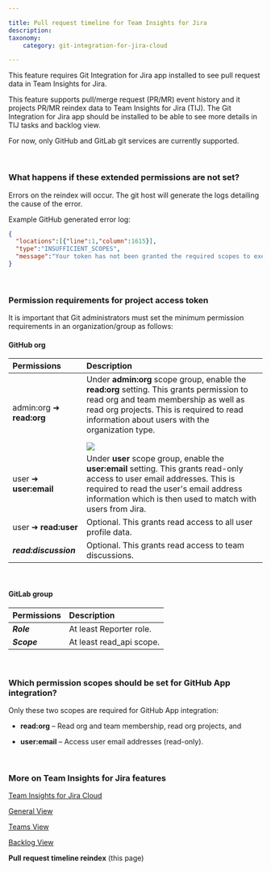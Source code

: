 ```yaml
---

title: Pull request timeline for Team Insights for Jira
description:
taxonomy:
    category: git-integration-for-jira-cloud

---
```


<div class="bbb-callout bbb--tip">
    <div class="irow">
    <div class="ilogobox">
        <span class="logoimg"></span>
    </div>
    <div class="imsgbox">
        This feature requires Git Integration for Jira app installed to see pull request data in Team Insights for Jira.
    </div>
    </div>
</div>

This feature supports pull/merge request (PR/MR) event history and it projects PR/MR reindex data to Team Insights for Jira (TIJ). The Git Integration for Jira app should be installed to be able to see more details in TIJ tasks and backlog view.

For now, only GitHub and GitLab git services are currently supported.

&nbsp;

### What happens if these extended permissions are not set?

Errors on the reindex will occur. The git host will generate the logs detailing the cause of the error.

Example GitHub generated error log:

```json
{
  "locations":[{"line":1,"column":1615}],
  "type":"INSUFFICIENT_SCOPES",
  "message":"Your token has not been granted the required scopes to execute this query. The 'email' field requires one of the following scopes: ['user:email', 'read:user'], but your token has only been granted the: ['admin:org_hook', 'admin:public_key', 'admin:repo_hook', 'read:org', 'repo'] scopes. Please modify your token's scopes at: https://github.com/settings/tokens."
}
```

&nbsp;

### Permission requirements for project access token

It is important that Git administrators must set the minimum permission requirements in an organization/group as follows:

#### GitHub org

| Permissions | Description |
|:-----------------------|:------------|
| admin:org ➜ **read:org** | Under **admin:org** scope group, enable the **read:org** setting. This grants permission to read org and team membership as well as read org projects. This is required to read information about users with the organization type.<br><img src='/wp-content/uploads/tij-gitcloud-pull-req-timeline-reindex-github-org-setting.png' style='margin:15px auto 0px auto;max-width:100%;display:block;' /> |
| user ➜ **user:email** | Under **user** scope group, enable the **user:email** setting. This grants read-only access to user email addresses. This is required to read the user's email address information which is then used to match with users from Jira. |
| user ➜ **read:user** | Optional. This grants read access to all user profile data. |
| **_read:discussion_** | Optional. This grants read access to team discussions. |

&nbsp;

#### GitLab group

| Permissions | Description |
|:------------|:------------|
| **_Role_** | At least Reporter role. |
| **_Scope_** | At least read_api scope. |

&nbsp;

### Which permission scopes should be set for GitHub App integration?

Only these two scopes are required for GitHub App integration:

*   **read:org** – Read org and team membership, read org projects, and 

*   **user:email** – Access user email addresses (read-only).

&nbsp;

### More on Team Insights for Jira features

[Team Insights for Jira Cloud](/git-integration-for-jira-cloud/team-insights-for-jira-gij-cloud/)

[General View](/git-integration-for-jira-cloud/team-insights-for-jira-general-view-gij-cloud/)

[Teams View](/git-integration-for-jira-cloud/team-insights-for-jira-teams-view-gij-cloud/)

[Backlog View](/git-integration-for-jira-cloud/team-insights-for-jira-backlog-view-gij-cloud/)

**Pull request timeline reindex** (this page)


